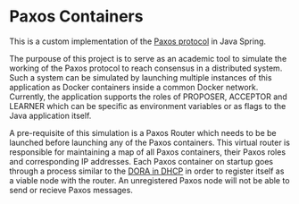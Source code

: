 # Paxos Containers

This is a custom implementation of the [Paxos protocol](https://doi.org/10.1145/359545.359563) in Java Spring.

The purpouse of this project is to serve as an academic tool to simulate the working of the Paxos protocol to reach consensus in a distributed system. Such a system can be simulated by launching multiple instances of this application as Docker containers inside a common Docker network. Currently, the application supports the roles of PROPOSER, ACCEPTOR and LEARNER which can be specific as environment variables or as flags to the Java application itself. 

A pre-requisite of this simulation is a Paxos Router which needs to be be launched before launching any of the Paxos containers. This virtual router is responsible for maintaining a map of all Paxos containers, their Paxos roles and corresponding IP addresses. Each Paxos container on startup goes through a process similar to the [DORA in DHCP](https://en.wikipedia.org/wiki/Dynamic_Host_Configuration_Protocol#Operation) in order to register itself as a viable node with the router. An unregistered Paxos node will not be able to send or recieve Paxos messages.
